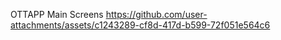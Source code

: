 OTTAPP Main Screens
https://github.com/user-attachments/assets/c1243289-cf8d-417d-b599-72f051e564c6

